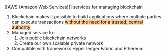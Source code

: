 [[AWS (Amazon Web Services)]] services for managing blockchain
1. Blockchain makes it possible to build applications where multiple parties can execute transactions <mark style="background: #FFB86CA6;">without the need for a trusted, central authority</mark>
2. Managed service to : 
	1. Join public blockchain networks
	2. Create our own scalable private network
3. Compatible with frameworks Hyper ledger Fabric and Ethereum